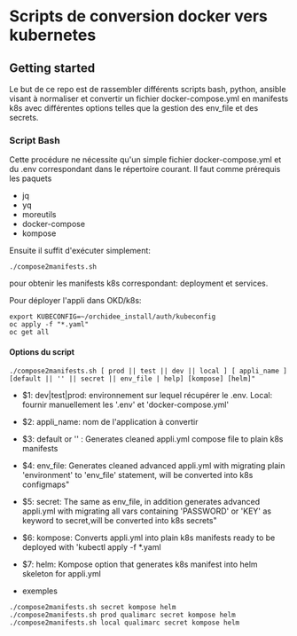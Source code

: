 # Scripts de conversion docker vers kubernetes


## Getting started

Le but de ce repo est de rassembler différents scripts bash, python, ansible visant à normaliser et convertir un fichier docker-compose.yml en manifests k8s avec différentes options telles que la gestion des env_file et des secrets.

### Script Bash
Cette procédure ne nécessite qu'un simple fichier docker-compose.yml et du .env correspondant dans le répertoire courant. 
Il faut comme prérequis les paquets 
- jq
- yq
- moreutils
- docker-compose
- kompose

Ensuite il suffit d'exécuter simplement:
```
./compose2manifests.sh 
```

pour obtenir les manifests k8s correspondant: deployment et services.

Pour déployer l'appli dans OKD/k8s:
```
export KUBECONFIG=~/orchidee_install/auth/kubeconfig
oc apply -f "*.yaml"
oc get all

```
#### Options du script

```
./compose2manifests.sh [ prod || test || dev || local ] [ appli_name ] [default || '' || secret || env_file | help] [kompose] [helm]"

```

- $1: dev|test|prod: environnement sur lequel récupérer le .env. Local: fournir manuellement les '.env' et 'docker-compose.yml'

- $2: appli_name: nom de l'application à convertir

- $3: default or '' : Generates cleaned appli.yml compose file to plain k8s manifests

- $4:  env_file: Generates cleaned advanced appli.yml with migrating plain 'environment' to 'env_file' statement, will be converted into k8s configmaps"

- $5: secret: The same as env_file, in addition generates advanced appli.yml with migrating all vars containing 'PASSWORD' or 'KEY' as keyword to secret,will be converted into k8s secrets"

- $6: kompose: Converts appli.yml into plain k8s manifests ready to be deployed with 'kubectl apply -f *.yaml

- $7: helm: Kompose option that generates k8s manifest into helm skeleton for appli.yml

- exemples
```
./compose2manifests.sh secret kompose helm
./compose2manifests.sh prod qualimarc secret kompose helm ./compose2manifests.sh local qualimarc secret kompose helm
```
